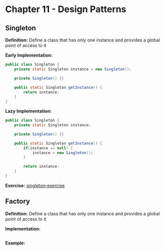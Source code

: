# Chapter 11 - Design Patterns

## Singleton

**Definition:**
Define a class that has only one instance and provides a global point of access to it

**Early Implementation:**
```java
public class Singleton {
    private static Singleton instance = new Singleton();

    private Singleton() {}

    public static Singleton getInstance() {
        return instance;
    }
}
```

**Lazy Implementation:**
```java
public class Singleton {
    private static Singleton instance;

    private Singleton() {}

    public static Singleton getInstance() {
        if(instance == null) {
            instance = new Singleton();
        }

        return instance;
    }
}
```

**Exercise:** [singleton-exercise](https://github.com/AgueroNS/singleton-exercise)

## Factory

**Definition:**
Define a class that has only one instance and provides a global point of access to it

**Implementation:**
```java
```

**Example:** []()